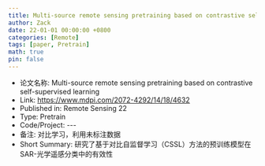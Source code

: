 ```yaml
---
title: Multi-source remote sensing pretraining based on contrastive self-supervised learning
author: Zack
date: 22-01-01 00:00:00 +0800
categories: [Remote]
tags: [paper, Pretrain]
math: true
pin: false
---
```

- 论文名称: Multi-source remote sensing pretraining based on contrastive self-supervised learning
- Link: https://www.mdpi.com/2072-4292/14/18/4632
- Published in: Remote Sensing 22
- Type: Pretrain
- Code/Project: ---
- 备注: 对比学习，利用未标注数据
- Short Summary: 研究了基于对比自监督学习（CSSL）方法的预训练模型在SAR-光学遥感分类中的有效性
